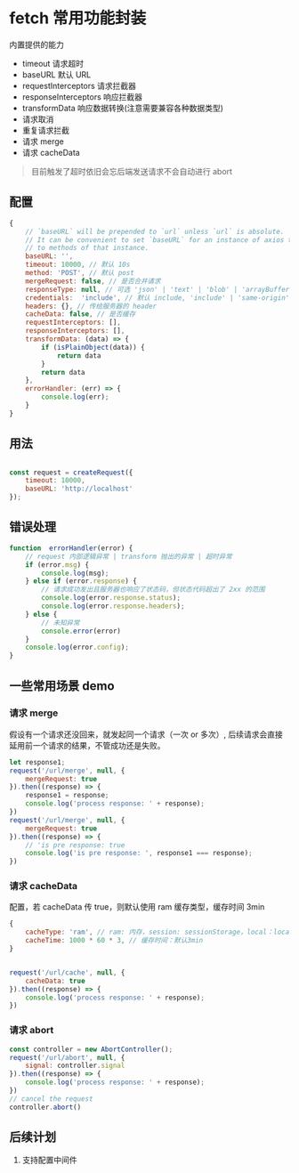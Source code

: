 # fetch 常用功能封装

内置提供的能力

* timeout 请求超时
* baseURL 默认 URL
* requestInterceptors 请求拦截器
* responseInterceptors 响应拦截器
* transformData 响应数据转换(注意需要兼容各种数据类型)
* 请求取消
* 重复请求拦截
* 请求 merge
* 请求 cacheData

> 目前触发了超时依旧会忘后端发送请求不会自动进行 abort

## 配置

```js
{
    // `baseURL` will be prepended to `url` unless `url` is absolute.
    // It can be convenient to set `baseURL` for an instance of axios to pass relative URLs
    // to methods of that instance.
    baseURL: '',
    timeout: 10000, // 默认 10s
    method: 'POST', // 默认 post
    mergeRequest: false, // 是否合并请求
    responseType: null, // 可选 'json' | 'text' | 'blob' | 'arrayBuffer' | 'formData'，默认根据 content-type 处理
    credentials:  'include', // 默认 include, 'include' | 'same-origin' | 'omit'
    headers: {}, // 传给服务器的 header
    cacheData: false, // 是否缓存
    requestInterceptors: [],
    responseInterceptors: [],
    transformData: (data) => {
        if (isPlainObject(data)) {
            return data
        }
        return data
    },
    errorHandler: (err) => {
        console.log(err);
    }
}
```


## 用法

```javascript

const request = createRequest({
    timeout: 10000,
    baseURL: 'http://localhost'
});
```

## 错误处理


```javascript
function  errorHandler(error) {
    // request 内部逻辑异常 | transform 抛出的异常 | 超时异常
    if (error.msg) {
        console.log(msg);
    } else if (error.response) {
        // 请求成功发出且服务器也响应了状态码，但状态代码超出了 2xx 的范围
        console.log(error.response.status);
        console.log(error.response.headers);
    } else {
        // 未知异常
        console.error(error)
    }
    console.log(error.config);
}
```

## 一些常用场景 demo

### 请求 merge

假设有一个请求还没回来，就发起同一个请求（一次 or 多次）, 后续请求会直接延用前一个请求的结果，不管成功还是失败。

```javascript
let response1;
request('/url/merge', null, {
    mergeRequest: true
}).then((response) => {
    response1 = response;
    console.log('process response: ' + response);
})
request('/url/merge', null, {
    mergeRequest: true
}).then((response) => {
    // 'is pre response: true
    console.log('is pre response: ', response1 === response);
})
```

### 请求 cacheData

配置，若 cacheData 传 true，则默认使用 ram 缓存类型，缓存时间 3min
```javascript
{
    cacheType: 'ram', // ram: 内存，session: sessionStorage，local：localStorage
    cacheTime: 1000 * 60 * 3, // 缓存时间：默认3min
}
```

```javascript

request('/url/cache', null, {
    cacheData: true
}).then((response) => {
    console.log('process response: ' + response);
})
```

### 请求 abort

```javascript
const controller = new AbortController();
request('/url/abort', null, {
    signal: controller.signal
}).then((response) => {
    console.log('process response: ' + response);
})
// cancel the request
controller.abort()
```

## 后续计划

1. 支持配置中间件
